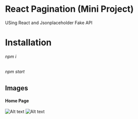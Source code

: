 # React Pagination (Mini Project)

USing React and Jsonplaceholder Fake API

# Installation

###### npm i

###### npm start


## Images

#### Home Page
<img src="https://i.ibb.co/8zL7xdf/Screenshot-2022-12-31-233835.png" alt="Alt text" title="Optional title">
<img src="https://i.ibb.co/r6wVWY7/Screenshot-2022-12-31-233857.png" alt="Alt text" title="Optional title">


